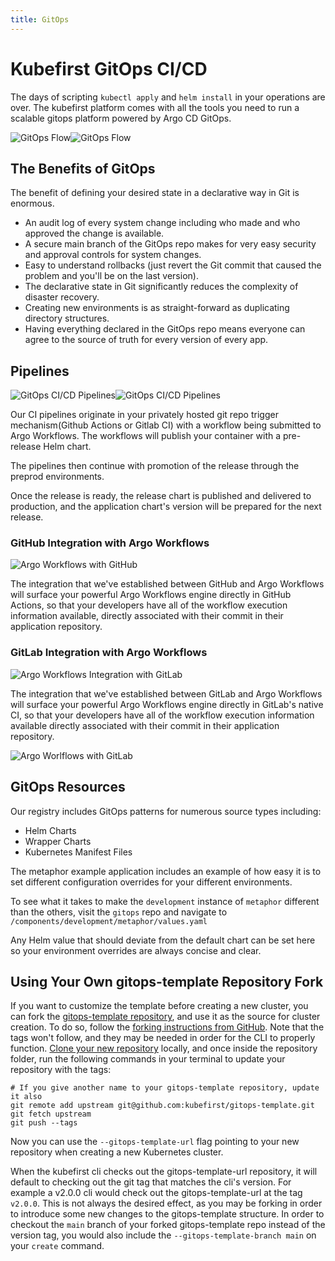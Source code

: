 ```yaml
---
title: GitOps
---
```


# Kubefirst GitOps CI/CD

The days of scripting `kubectl apply` and `helm install` in your operations are over. The kubefirst platform comes with all the tools you need to run a scalable gitops platform powered by Argo CD GitOps.

![GitOps Flow](../img/gitops/gitops-diagram-light.png#light-mode)![GitOps Flow](../img/gitops/gitops-diagram-dark.png#dark-mode)

## The Benefits of GitOps

The benefit of defining your desired state in a declarative way in Git is enormous.

- An audit log of every system change including who made and who approved the change is available.
- A secure main branch of the GitOps repo makes for very easy security and approval controls for system changes.
- Easy to understand rollbacks (just revert the Git commit that caused the problem and you'll be on the last version).
- The declarative state in Git significantly reduces the complexity of disaster recovery.
- Creating new environments is as straight-forward as duplicating directory structures.
- Having everything declared in the GitOps repo means everyone can agree to the source of truth for every version of every app.

## Pipelines

![GitOps CI/CD Pipelines](../img/gitops/gitops-pipelines-light.png#light-mode)![GitOps CI/CD Pipelines](../img/gitops/gitops-pipelines-dark.png#dark-mode)

Our CI pipelines originate in your privately hosted git repo trigger mechanism(Github Actions or Gitlab CI) with a workflow being submitted to Argo Workflows. The workflows will publish your container with a pre-release Helm chart.

The pipelines then continue with promotion of the release through the preprod environments.

Once the release is ready, the release chart is published and delivered to production, and the application chart's version will be prepared for the next release.

### GitHub Integration with Argo Workflows

![Argo Workflows with GitHub](../img/kubefirst/github/github-argo-workflow.png)

The integration that we've established between GitHub and Argo Workflows will surface your powerful Argo Workflows engine directly in GitHub Actions, so that your developers have all of the workflow execution information available, directly associated with their commit in their application repository.

### GitLab Integration with Argo Workflows

![Argo Workflows Integration with GitLab](../img/kubefirst/gitops/gitlab-workflows-integration.png)

The integration that we've established between GitLab and Argo Workflows will surface your powerful Argo Workflows engine directly in GitLab's native CI, so that your developers have all of the workflow execution information available directly associated with their commit in their application repository.

![Argo Worlflows with GitLab](../img/kubefirst/gitlab/gitlab-argo-workflow.png)

## GitOps Resources

Our registry includes GitOps patterns for numerous source types including:

- Helm Charts
- Wrapper Charts
- Kubernetes Manifest Files

The metaphor example application includes an example of how easy it is to set different configuration overrides for your different environments.

To see what it takes to make the `development` instance of `metaphor` different than the others, visit the `gitops` repo and navigate to `/components/development/metaphor/values.yaml`

Any Helm value that should deviate from the default chart can be set here so your environment overrides are always concise and clear.

## Using Your Own gitops-template Repository Fork

If you want to customize the template before creating a new cluster, you can fork the [gitops-template repository](https://github.com/kubefirst/gitops-template), and use it as the source for cluster creation. To do so, follow the [forking instructions from GitHub](https://docs.github.com/en/get-started/quickstart/fork-a-repo). Note that the tags won't follow, and they may be needed in order for the CLI to properly function. [Clone your new repository](https://docs.github.com/en/repositories/creating-and-managing-repositories/cloning-a-repository) locally, and once inside the repository folder, run the following commands in your terminal to update your repository with the tags:

```shell
# If you give another name to your gitops-template repository, update it also
git remote add upstream git@github.com:kubefirst/gitops-template.git
git fetch upstream
git push --tags
```

Now you can use the `--gitops-template-url` flag pointing to your new repository when creating a new Kubernetes cluster.

When the kubefirst cli checks out the gitops-template-url repository, it will default to checking out the git tag that matches the cli's version. For example a v2.0.0 cli would check out the gitops-template-url at the tag `v2.0.0`. This is not always the desired effect, as you may be forking in order to introduce some new changes to the gitops-template structure. In order to checkout the `main` branch of your forked gitops-template repo instead of the version tag, you would also include the `--gitops-template-branch main` on your `create` command.
